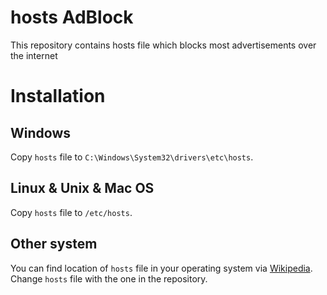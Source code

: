 # hosts AdBlock

This repository contains hosts file which blocks most advertisements over the internet

# Installation

## Windows
Copy `hosts` file to `C:\Windows\System32\drivers\etc\hosts`.

## Linux & Unix & Mac OS
Copy `hosts` file to `/etc/hosts`.

## Other system
You can find location of `hosts` file in your operating system via [Wikipedia](https://en.wikipedia.org/wiki/Hosts_\(file\)#Location_in_the_file_system). Change `hosts` file with the one in the repository.

